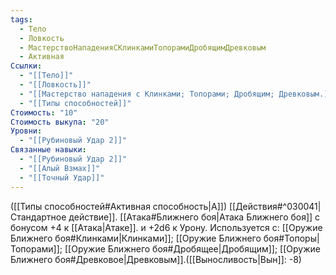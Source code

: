 ```yaml
---
tags:
  - Тело
  - Ловкость
  - МастерствоНападенияСКлинкамиТопорамиДробящимДревковым
  - Активная
Ссылки:
  - "[[Тело]]"
  - "[[Ловкость]]"
  - "[[Мастерство нападения с Клинками; Топорами; Дробящим; Древковым.]]"
  - "[[Типы способностей]]"
Стоимость: "10"
Стоимость выкупа: "20"
Уровни:
  - "[[Рубиновый Удар 2]]"
Связанные навыки:
  - "[[Рубиновый Удар 2]]"
  - "[[Алый Взмах]]"
  - "[[Точный Удар]]"
---
```

([[Типы способностей#Активная способность|А]]) [[Действия#^030041|Стандартное действие]]. [[Атака#Ближнего боя|Атака Ближнего боя]] с бонусом +4 к [[Атака|Атаке]]. и +2d6 к Урону.
Используется с: [[Оружие Ближнего боя#Клинками|Клинками]]; [[Оружие Ближнего боя#Топоры|Топорами]]; [[Оружие Ближнего боя#Дробящее|Дробящим]]; [[Оружие Ближнего боя#Древковое|Древковым]].([[Выносливость|Вын]]: -8)